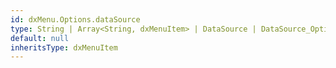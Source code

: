 ```yaml
---
id: dxMenu.Options.dataSource
type: String | Array<String, dxMenuItem> | DataSource | DataSource_Options
default: null
inheritsType: dxMenuItem
---
```


